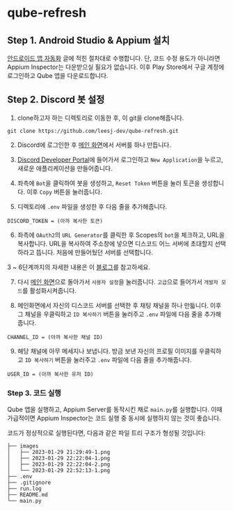 # qube-refresh
## Step 1. Android Studio & Appium 설치
[안드로이드 앱 자동화](https://leesj.me/android-automation/) 글에 적힌 절차대로 수행합니다. 단, 코드 수정 용도가 아니라면 Appium Inspector는 다운받으실 필요가 없습니다. 이후 Play Store에서 구글 계정에 로그인하고 Qube 앱을 다운로드합니다.

## Step 2. Discord 봇 설정
1. clone하고자 하는 디렉토리로 이동한 후, 이 git을 clone해줍니다.
```
git clone https://github.com/leesj-dev/qube-refresh.git
```

2. Discord에 로그인한 후 [메인 화면](https://discord.com/channels/@me)에서 서버를 하나 만듭니다.

3. [Discord Developer Portal](https://discord.com/developers/applications)에 들어가서 로그인하고 `New Application`을 누르고, 새로운 애플리케이션을 만들어줍니다.

4. 좌측에 `Bot`을 클릭하여 봇을 생성하고, `Reset Token` 버튼을 눌러 토큰을 생성합니다. 이후 `Copy` 버튼을 눌러줍니다.

5. 디렉토리에 `.env` 파일을 생성한 후 다음 줄을 추가해줍니다.
```
DISCORD_TOKEN = (아까 복사한 토큰)
```

6. 좌측에 `OAuth2`의 `URL Generator`를 클릭한 후 Scopes의 `bot`을 체크하고, URL을 복사합니다. URL을 복사하여 주소창에 넣으면 디스코드 어느 서버에 초대할지 선택하라고 뜹니다. 처음에 만들어뒀던 서버를 선택합니다.

3 ~ 6단계까지의 자세한 내용은 이 [블로그](https://scvtwo.tistory.com/196)를 참고하세요.

7. 다시 [메인 화면](https://discord.com/channels/@me)으로 돌아가서 `사용자 설정`을 눌러줍니다. `고급`으로 들어가서 `개발자 모드`를 활성화시켜줍니다.

8. 메인화면에서 자신의 디스코드 서버를 선택한 후 채팅 채널을 하나 만듧니다. 이후 그 채널을 우클릭하고 `ID 복사하기` 버튼을 눌러주고 `.env` 파일에 다음 줄을 추가해줍니다.
```
CHANNEL_ID = (아까 복사한 채널 ID)
```
9. 해당 채널에 아무 메세지나 보냅니다. 방금 보낸 자신의 프로필 이미지를 우클릭하고 `ID 복사하기` 버튼을 눌러주고 `.env` 파일에 다음 줄을 추가해줍니다.
```
USER_ID = (아까 복사한 유저 ID)
```

### Step 3. 코드 실행
Qube 앱을 실행하고, Appium Server를 동작시킨 채로 `main.py`를 실행합니다. 이때 가급적이면 Appium Inspector는 코드 실행 중 동시에 실행하지 않는 것이 좋습니다.

코드가 정상적으로 실행된다면, 다음과 같은 파일 트리 구조가 형성될 것입니다:
```
├── images
│   ├── 2023-01-29 21:29:49-1.png
│   ├── 2023-01-29 22:22:04-1.png
│   ├── 2023-01-29 22:22:04-2.png
│   └── 2023-01-29 22:52:13-1.png
├── .env
├── .gitignore
├── run.log
├── README.md
└── main.py

```